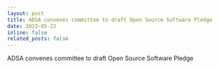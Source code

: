 ```yaml
---
layout: post
title: ADSA convenes committee to draft Open Source Software Pledge 
date: 2023-05-22 
inline: false
related_posts: false
---
```


ADSA convenes committee to draft Open Source Software Pledge